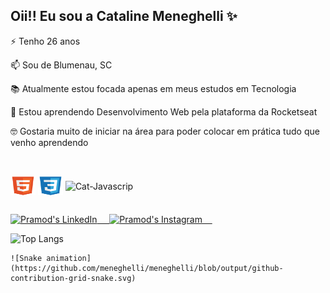 ## Oii!! Eu sou a Cataline Meneghelli ✨

<p>
  ⚡ Tenho 26 anos 
</p> 
  
<p>
  📫 Sou de Blumenau, SC  
</p>

<p>
  📚 Atualmente estou focada apenas em meus estudos em Tecnologia
</p>

<p>
  🚀 Estou aprendendo Desenvolvimento Web pela plataforma da Rocketseat
</p>

<p>
  🤓 Gostaria muito de iniciar na área para poder colocar em prática tudo que venho aprendendo
 </p>


##

<div style="display: inline_block"><br>
  <img align="center" alt="Cat-HTML" height="30" width="40" src="https://raw.githubusercontent.com/devicons/devicon/master/icons/html5/html5-original.svg">
  <img align="center" alt="Cat-CSS" height="30" width="40" src="https://raw.githubusercontent.com/devicons/devicon/master/icons/css3/css3-original.svg">
  <img align="center" alt="Cat-Javascrip" height="30" width="40" src="https://cdn.jsdelivr.net/gh/devicons/devicon/icons/javascript/javascript-plain.svg">
 </div>
  
##



<p align="start">
 <a href="https://www.linkedin.com/in/cataline-meneghelli-93340a1bb/" target="blank">
  <img align="start" alt="Pramod's LinkedIn" width="30px" src="https://www.vectorlogo.zone/logos/linkedin/linkedin-icon.svg" /> &nbsp; &nbsp;
 </a>
 <a href="https://www.instagram.com/cataline_meneghelli/" target="blank">
  <img align="start" alt="Pramod's Instagram" width="30px" src="https://www.vectorlogo.zone/logos/instagram/instagram-icon.svg" /> &nbsp; &nbsp;
 </a>
 </p>

  ![Top Langs](https://github-readme-stats.vercel.app/api/top-langs/?username=meneghelli&hide=TeX&layout=compact)
  
    ![Snake animation](https://github.com/meneghelli/meneghelli/blob/output/github-contribution-grid-snake.svg)

 

 

